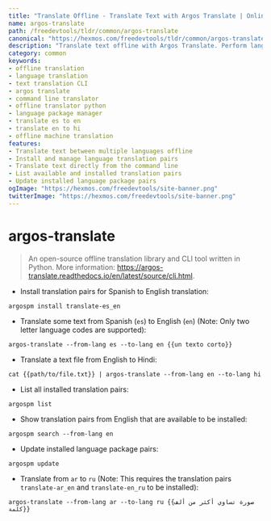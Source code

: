 ```yaml
---
title: "Translate Offline - Translate Text with Argos Translate | Online Free DevTools by Hexmos"
name: argos-translate
path: /freedevtools/tldr/common/argos-translate
canonical: "https://hexmos.com/freedevtools/tldr/common/argos-translate/"
description: "Translate text offline with Argos Translate. Perform language translation between multiple languages without an internet connection. Free online tool, no registration required."
category: common
keywords:
- offline translation
- language translation
- text translation CLI
- argos translate
- command line translator
- offline translator python
- language package manager
- translate es to en
- translate en to hi
- offline machine translation
features:
- Translate text between multiple languages offline
- Install and manage language translation pairs
- Translate text directly from the command line
- List available and installed translation pairs
- Update installed language package pairs
ogImage: "https://hexmos.com/freedevtools/site-banner.png"
twitterImage: "https://hexmos.com/freedevtools/site-banner.png"
---
```


# argos-translate

> An open-source offline translation library and CLI tool written in Python.
> More information: <https://argos-translate.readthedocs.io/en/latest/source/cli.html>.

- Install translation pairs for Spanish to English translation:

`argospm install translate-es_en`

- Translate some text from Spanish (`es`) to English (`en`) (Note: Only two letter language codes are supported):

`argos-translate --from-lang es --to-lang en {{un texto corto}}`

- Translate a text file from English to Hindi:

`cat {{path/to/file.txt}} | argos-translate --from-lang en --to-lang hi`

- List all installed translation pairs:

`argospm list`

- Show translation pairs from English that are available to be installed:

`argospm search --from-lang en`

- Update installed language package pairs:

`argospm update`

- Translate from `ar` to `ru` (Note: This requires the translation pairs `translate-ar_en` and `translate-en_ru` to be installed):

`argos-translate --from-lang ar --to-lang ru {{صورة تساوي أكثر من ألف كلمة}}`
